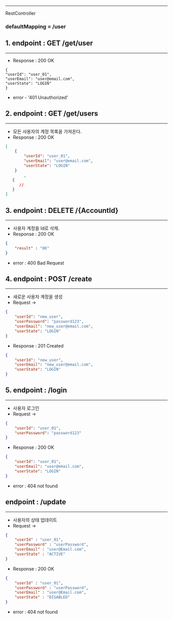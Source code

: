 

---
RestController

### defaultMapping = /user
## 1. endpoint : GET /get/user
---
- Response : 200 OK
```
{
"userId": "user_01", 
"userEmail": "user@email.com", 
"userState": "LOGIN"
}
```
- error - '401 Unauthorized'

## 2. endpoint : GET /get/users
---
- 모든 사용자의 계정 목록을 가져온다.
- Response : 200 OK

```json
[ 
	{ 
		"userId": "user_01", 
		"userEmail": "user@email.com", 
		"userState": "LOGIN" 
	}
		,
   {
      //    
   }
]
```


## 3. endpoint : DELETE /{AccountId}
---
- 사용자 계정을 Id로 삭제.
- Response : 200 OK

``` json
{
	"result" : "OK"
}
```
- error : 400 Bad Request

## 4. endpoint : POST /create
---
- 새로운 사용자 계정을 생성
- Request ->
```json
{ 
	"userId": "new_user", 
	"userPassword": "password123", 
	"userEmail": "new_user@email.com", 
	"userState": "LOGIN" 
}
```

- Response : 201 Created
``` json
{ 
	"userId": "new_user", 
	"userEmail": "new_user@email.com", 
	"userState": "LOGIN" 
}
```

## 5. endpoint : /login
---
- 사용자 로그인
- Request ->
``` json
{ 
	"userId": "user_01", 
	"userPassword": "password123" 
}
```

- Response : 200 OK
```json
{ 
	"userId": "user_01", 
	"userEmail": "user@email.com", 
	"userState": "LOGIN"
}
```

- error : 404 not found

## endpoint : /update
---
- 사용자의 상태 업데이트
- Request ->
```json
{
	"userId" : "user_01",
	"userPassword" : "userPassword",
	"userEmail" : "user@Email.com",
	"userState" : "ACTIVE"
}
```
- Response : 200 OK
```json
{
	"userId" : "user_01",
	"userPassword" : "userPassword",
	"userEmail" : "user@Email.com",
	"userState" : "DISABLED"
}
```

- error : 404 not found